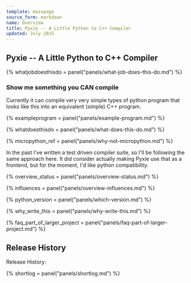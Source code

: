 ```yaml
---
template: mainpage
source_form: markdown
name: Overview
title: Pyxie -- A Little Python to C++ Compiler
updated: July 2015
---
```

## Pyxie -- A Little Python to C++ Compiler

{% whatjobdoesthisdo = panel("panels/what-job-does-this-do.md") %}

### Show me something you CAN compile

Currently it can compile very very simple types of python program
that looks like this into an equivalent (simple) C++ program.

{% exampleprogram = panel("panels/example-program.md") %}

{% whatdoesthisdo = panel("panels/what-does-this-do.md") %}

{% micropython_ref = panel("panels/why-not-micropython.md") %}

In the past I've written a test driven compiler suite, so I'll be following
the same approach here.  It did consider actually making Pyxie use that as a
frontend, but for the moment, I'd like python compatibility.

{% overview_status = panel("panels/overview-status.md") %}

{% influences = panel("panels/overview-influences.md") %}

{% python_version = panel("panels/which-version.md") %}

{% why_write_this = panel("panels/why-write-this.md") %}

{% faq_part_of_larger_project = panel("panels/faq-part-of-larger-project.md") %}

## Release History

Release History:

{% shortlog = panel("panels/shortlog.md") %}
